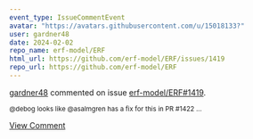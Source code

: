 ```yaml
---
event_type: IssueCommentEvent
avatar: "https://avatars.githubusercontent.com/u/15018133?"
user: gardner48
date: 2024-02-02
repo_name: erf-model/ERF
html_url: https://github.com/erf-model/ERF/issues/1419
repo_url: https://github.com/erf-model/ERF
---
```


<a href='https://github.com/gardner48' target='_blank'>gardner48</a> commented on issue <a href='https://github.com/erf-model/ERF/issues/1419' target='_blank'>erf-model/ERF#1419</a>.

<small>@debog looks like @asalmgren has a fix for this in PR #1422 ...</small>

<a href='https://github.com/erf-model/ERF/issues/1419' target='_blank'>View Comment</a>